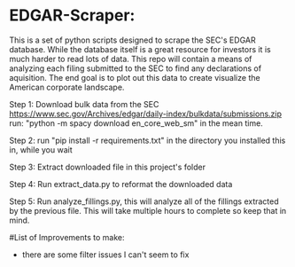 # EDGAR-Scraper:
This is a set of python scripts designed to scrape the SEC's EDGAR database. While the database itself is a great resource for investors it is much harder to read lots of data. This repo will contain a means of analyzing each filing submitted to the SEC to find any declarations of aquisition. The end goal is to plot out this data to create visualize the American corporate landscape.

Step 1: Download bulk data from the SEC
    https://www.sec.gov/Archives/edgar/daily-index/bulkdata/submissions.zip
    run: "python -m spacy download en_core_web_sm" in the mean time.
   
Step 2: run "pip install -r requirements.txt" in the directory you installed this in, while you wait

Step 3: Extract downloaded file in this project's folder

Step 4: Run extract_data.py to reformat the downloaded data

Step 5: Run analyze_fillings.py, this will analyze all of the fillings extracted by the previous file. This will take multiple hours to complete so keep that in mind.

#List of Improvements to make:
 - there are some filter issues I can't seem to fix
